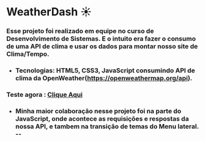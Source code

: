 # WeatherDash ☀️
### Esse projeto foi realizado em equipe no curso de Desenvolvimento de Sistemas. E o intuito era fazer o consumo de uma  API de clima e usar os dados para montar nosso site de Clima/Tempo. 
- ### Tecnologias: HTML5, CSS3, JavaScript consumindo API de clima da OpenWeather(https://openweathermap.org/api).
### Teste agora : [Clique Aqui](https://victorn7.github.io/WeatherDash/})

- ### Minha maior colaboração nesse projeto foi na parte do JavaScript, onde acontece as requisições e respostas da nossa API, e tambem na transição de temas do Menu lateral.  -- 
